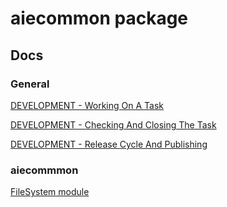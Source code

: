 # aiecommon package

## Docs 

### General

[DEVELOPMENT - Working On A Task](docs/DEVELOPMENT%20-%20Working%20On%20A%20Task.md)

[DEVELOPMENT - Checking And Closing The Task](docs/DEVELOPMENT%20-%20Checking%20And%20Closing%20The%20Task.md)

[DEVELOPMENT - Release Cycle And Publishing](docs/DEVELOPMENT%20-%20Release%20Cycle%20And%20Publishing.md)

### aiecommmon

[FileSystem module](docs/aiecommon/FileSystem.md)

